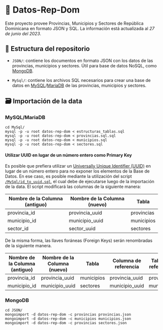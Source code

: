 # 📝 Datos-Rep-Dom

Este proyecto provee Provincias, Municipios y Sectores de República Dominicana en formato JSON y SQL. La información está actualizada al _27 de junio del 2023_.
## 🧱 Estructura del repositorio
* `JSON/`: contiene los documentos en formato JSON con los datos de las provincias, municipios y sectores. Útil para base de datos NoSQL, como [MongoDB](https://www.mongodb.com/).

* `MySql/`: contiene los archivos SQL necesarios para crear una base de datos en [MySQL](https://www.mysql.com/)/[MariaDB](https://mariadb.com/) de las provincias, municipios y sectores.

## 🗃️ Importación de la data
### MySQL/MariaDB
```shell
cd MySql/
mysql -p -u root datos-rep-dom < estructuras_tablas.sql
mysql -p -u root datos-rep-dom < provincias.sql.sql
mysql -p -u root datos-rep-dom < municipios.sql
mysql -p -u root datos-rep-dom < sectores.sql
```

#### Utilizar UUID en lugar de un número entero como Primary Key
Es posible que prefiera utilizar un [Universally Unique Identifier (UUID)](https://en.wikipedia.org/wiki/Universally_unique_identifier) en lugar de un número entero para no exponer los elementos de la Base de Datos. En ese caso, es posible mediante la utilización del script [`/MySql/id_to_uuid.sql`](/MySql/id_to_uuid.sql), el cual debe de ejecutarse luego de la importación de la data. El script modificará las columnas de la siguiente manera:

| Nombre de la Columna (antiguo) | Nombre de la Columna (nuevo) | Tabla      |
|--------------------------------|------------------------------|------------|
| provincia_id                   | provincia_uuid               | provincias |
| municipio_id                   | municipio_uuid               | municipios |
| sector_id                      | sector_uuid                  | sectores   |

De la misma forma, las llaves foráneas (Foreign Keys) serán renombradas de la siguiente manera.

| Nombre de la Columna (antiguo) | Nombre de la Columna (nuevo) | Tabla      | Columna de referencia | Tabla de referencia |
|--------------------------------|------------------------------|------------|-----------------------|---------------------|
| provincia_id                   | provincia_uuid               | municipios | provincia_uuid        | provincias          |
| municipio_id                   | municipio_uuid               | sectores   | municipio_uuid        | municipios          |


### MongoDB
```shell
cd JSON/
mongoimport -d datos-rep-dom -c provincias provincias.json
mongoimport -d datos-rep-dom -c municipios municipios.json
mongoimport -d datos-rep-dom -c provincias sectores.json

